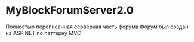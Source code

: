 # MyBlockForumServer2.0
Полностью переписанная серверная часть форума
Форум был создан на ASP.NET по паттерну MVC
